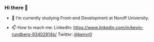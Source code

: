 ### Hi there 👋

- 🌱 I’m currently studying Front-end Development at Noroff University.

- 📫 How to reach me:
LinkedIn: https://www.linkedin.com/in/kevin-rundberg-93402914b/
Twitter: [@kenyr0](https://twitter.com/Kenyr0)

<!--
**Kenyro/Kenyro** is a ✨ _special_ ✨ repository because its `README.md` (this file) appears on your GitHub profile.

Here are some ideas to get you started:

- 🔭 I’m currently working on ...
- 🌱 I’m currently learning ...
- 👯 I’m looking to collaborate on ...
- 🤔 I’m looking for help with ...
- 💬 Ask me about ...
- 📫 How to reach me: ...
- 😄 Pronouns: ...
- ⚡ Fun fact: ...
-->

